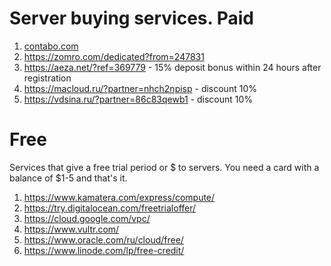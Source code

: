 # Server buying services. Paid
1. [contabo.com](https://contabo.com)
2. https://zomro.com/dedicated?from=247831
3. https://aeza.net/?ref=369779 - 15% deposit bonus within 24 hours after registration
4. https://macloud.ru/?partner=nhch2npisp - discount 10%
5. https://vdsina.ru/?partner=86c83qewb1 - discount 10%

# Free
Services that give a free trial period or $ to servers. You need a card with a balance of $1-5 and that's it.
1. https://www.kamatera.com/express/compute/
2. https://try.digitalocean.com/freetrialoffer/
3. https://cloud.google.com/vpc/
4. https://www.vultr.com/
5. https://www.oracle.com/ru/cloud/free/
6. https://www.linode.com/lp/free-credit/
